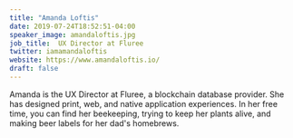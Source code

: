 ```yaml
---
title: "Amanda Loftis"
date: 2019-07-24T18:52:51-04:00
speaker_image: amandaloftis.jpg
job_title:  UX Director at Fluree
twitter: iamamandaloftis
website: https://www.amandaloftis.io/
draft: false
---
```


Amanda is the UX Director at Fluree, a blockchain database provider. She has designed print, web, and native application experiences. In her free time, you can find her beekeeping, trying to keep her plants alive, and making beer labels for her dad's homebrews.